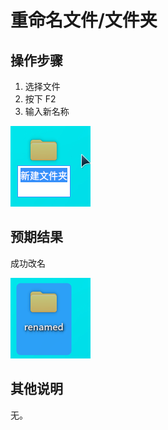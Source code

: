 # 重命名文件/文件夹
## 操作步骤
1. 选择文件
2. 按下 F2
3. 输入新名称

![重命名文件-1](./img/重命名文件-文件夹-1.png)

## 预期结果

成功改名

![重命名文件-2](./img/重命名文件-文件夹-2.png)

## 其他说明
无。
